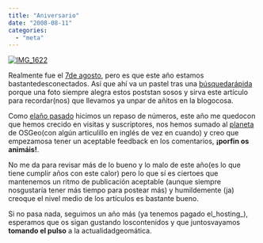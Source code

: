 ```yaml
---
title: "Aniversario"
date: "2008-08-11"
categories: 
  - "meta"
---
```


[![IMG_1622](images/2692450454_ee5bf2c7d7.jpg)](http://www.flickr.com/photos/nkwc/2692450454/ "IMG_1622 por n|kwc, en Flickr")

Realmente fue el [7de agosto](/node/7), pero es que este año estamos bastantedesconectados. Así que ahí va un pastel tras una [búsquedarápida](http://www.flickr.com/search/?q=2+birthday+cake&m=tags&ss=0&ct=0&w=all) porque una foto siempre alegra estos poststan sosos y sirva este artículo para recordar(nos) que llevamos ya unpar de añitos en la blogocosa.

Como [elaño pasado](/gb2/es/2007-aug-07-happy_birthday) hicimos un repaso de números, este año me quedocon que hemos crecido en visitas y suscriptores, nos hemos sumado al [planeta](http://planet.osgeo.org) de OSGeo(con algún articulillo en inglés de vez en cuando) y creo que empezamosa tener un aceptable feedback en los comentarios, **¡porfin os animáis!**.

No me da para revisar más de lo bueno y lo malo de este año(es lo que tiene cumplir años con este calor) pero lo que sí es ciertoes que mantenemos un ritmo de publicación aceptable (aunque siempre nosgustaría tener más tiempo para postear más) y humildemente (ja) creoque el nivel medio de los artículos es bastante bueno.

Si no pasa nada, seguimos un año más (ya tenemos pagado el_hosting_), esperamos que os sigan gustando loscontenidos y que juntosvayamos **tomando el pulso** a la actualidadgeomática.
